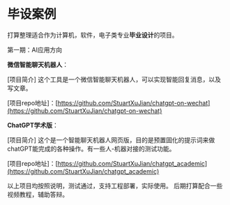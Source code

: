 # 毕设案例

打算整理适合作为计算机，软件，电子类专业**毕业设计**的项目。

第一期：AI应用方向

**微信智能聊天机器人**：

[项目简介] 这个工具是一个微信智能聊天机器人，可以实现智能回复消息，以及写文章。

[项目repo地址]：[https://github.com/StuartXuJian/chatgpt-on-wechat](https://github.com/StuartXuJian/chatgpt-on-wechat)

**ChatGPT学术版**：

[项目简介] 这个是一个智能聊天机器人网页版，目的是预置固化的提示词来做chatGPT能完成的各种操作。有一些人-机器对接的测试功能。

[项目repo地址]：[https://github.com/StuartXuJian/chatgpt_academic](https://github.com/StuartXuJian/chatgpt_academic)

以上项目均按照说明，测试通过，支持工程部署，实际使用。
后期打算配合一些视频教程，辅助答辩。
